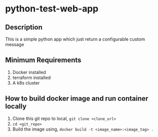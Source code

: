# python-test-web-app
## Description
This is a simple python app which just return a configurable custom message

## Minimum Requirements
1. Docker installed
2. terraform installed
3. A k8s cluster

## How to build docker image and run container locally
1. Clone this git repo to local,
    ```git clone <clone_url>```
2. `cd <git_repo>`
3. Build the image using,
    ```docker build -t <image_name>:<image_tag> .```